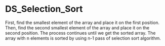 # DS_Selection_Sort
First, find the smallest element of the array and place it on the first position.
Then, find the second smallest element of the array and place it on the second position.
The process continues until we get the sorted array.
The array with n elements is sorted by using n-1 pass of selection sort algorithm.
